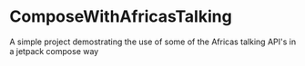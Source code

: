 # ComposeWithAfricasTalking
A simple project demostrating the use of some of the Africas talking API's in a jetpack compose way
